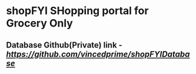 # shopFYI SHopping portal for Grocery Only

 ## Database Github(Private) link - *https://github.com/vincedprime/shopFYIDatabase*
